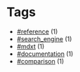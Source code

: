 # Tags


- [#reference](tag-reference.html) (1)
- [#search_engine](tag-search_engine.html) (1)
- [#mdxt](tag-mdxt.html) (1)
- [#documentation](tag-documentation.html) (1)
- [#comparison](tag-comparison.html) (1)